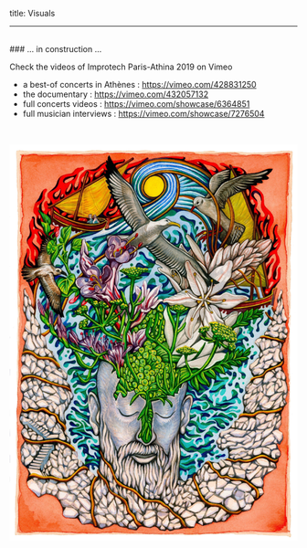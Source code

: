 title: Visuals

---
<br>
### ... in  construction ...

Check the videos of Improtech Paris-Athina 2019 on Vimeo

* a best-of concerts in Athènes : https://vimeo.com/428831250
* the documentary : https://vimeo.com/432057132
* full concerts  videos : https://vimeo.com/showcase/6364851
* full musician interviews : https://vimeo.com/showcase/7276504


<br>

<p align="center">
  <img src="../images/IKPoster1b.jpg" width="1000">
</p>
